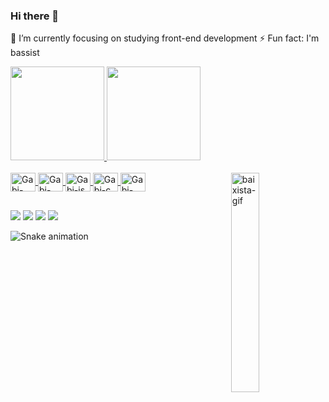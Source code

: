 ### Hi there 👋
🔭 I’m currently focusing on studying front-end development
⚡ Fun fact: I'm bassist

<div>
  <a href="https://github.com/gbrldrosa">
  <img height="150em" src="https://github-readme-stats.vercel.app/api?username=gbrldrosa&theme=onedark&show_icons=true"/>
  <img height="150em" src="https://github-readme-stats.vercel.app/api/top-langs/?username=gbrllcavichion&layout=compact&langs_count=16&theme=onedark"/>       
</div>
  
<div style="display: inline_block"><br> 
  <img align="center" alt="Gabi-Html" height="30" width="40" src="https://cdn.jsdelivr.net/gh/devicons/devicon/icons/html5/html5-original.svg" />  
  <img align="center" alt="Gabi-css" height="30" width="40" src="https://cdn.jsdelivr.net/gh/devicons/devicon/icons/css3/css3-original.svg" />
  <img align="center" alt="Gabi-js" height="30" width="40" src="https://cdn.jsdelivr.net/gh/devicons/devicon/icons/javascript/javascript-original.svg" />  
  <img align="center" alt="Gabi-c" height="30" width="40" src="https://cdn.jsdelivr.net/gh/devicons/devicon/icons/cplusplus/cplusplus-original.svg" />  
  <img align="center" alt="Gabi-Java" height="30" width="40" src="https://cdn.jsdelivr.net/gh/devicons/devicon/icons/java/java-plain.svg" /> 
  <img align="right" alt="baixista-gif"  height="30%" width="30%" src="https://thumbs.gfycat.com/FixedRequiredAustraliankelpie-size_restricted.gif" />
</div>

##
  
<div>
  <a href="https://instagram.com/gbrldrosa" target="_blank"><img src="https://img.shields.io/badge/Instagram-E4405F?style=for-the-badge&logo=instagram&logoColor=white" target="_blank"></a>
  <a href="https://www.linkedin.com/in/jeangabrieldarosa/" target="_blank"><img src="https://img.shields.io/badge/LinkedIn-0077B5?style=for-the-badge&logo=linkedin&logoColor=white" target="_blank"></a>
  <a href="https://open.spotify.com/user/08wjzotbx56y31b7en05x6m7o?si=1efb8937c95f4ca2" target="_blank"><img src="https://img.shields.io/badge/Spotify-1ED760?&style=for-the-badge&logo=spotify&logoColor=white" target="_blank"></a>
  <a href="https://steamcommunity.com/profiles/76561198982828789/" target="_blank"><img src="https://img.shields.io/badge/Steam-000000?style=for-the-badge&logo=steam&logoColor=white" target="_blank"></a>
  
</div>

   ![Snake animation](https://github.com/gbrldrosa/gbrldrosa/blob/output/github-contribution-grid-snake.svg)
  
